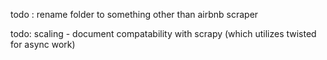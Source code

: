 
todo : rename folder to something other than airbnb scraper

todo: scaling -  document compatability with scrapy (which utilizes twisted for async work)